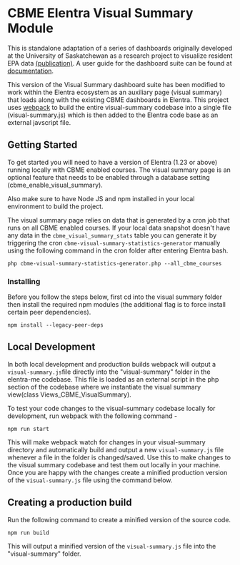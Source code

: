 # CBME Elentra Visual Summary Module

This is standalone adaptation of a series of dashboards originally developed at the University of Saskatchewan as a research project to visualize resident EPA data [(publication)](https://www.ncbi.nlm.nih.gov/pmc/articles/PMC7082472/). A user guide for the dashboard suite can be found at [documentation](https://github.com/kiranbandi/cbd-dashboard-ui/blob/visual-summary/documentation/user_guide.pdf).

This version of the Visual Summary dashboard suite has been modified to work within the Elentra ecosystem as an auxiliary page (visual summary) that loads along with the existing CBME dashboards in Elentra. 
This project uses [webpack](https://webpack.js.org/) to build the entire visual-summary codebase into a single file (visual-summary.js) which is then added to the Elentra code base as an external javscript file.


## Getting Started

To get started you will need to have a version of Elentra (1.23 or above) running locally with CBME enabled courses. The visual summary page is an optional feature that needs to be enabled through a database setting (cbme_enable_visual_summary).

Also make sure to have Node JS and npm installed in your local environment to build the project.  

The visual summary page relies on data that is generated by a cron job that runs on all CBME enabled courses. If your local data snapshot doesn't have any data in the `cbme_visual_summary_stats` table you can generate it by triggering the cron `cbme-visual-summary-statistics-generator` manually using the following command in the cron folder after entering Elentra bash. 

```
php cbme-visual-summary-statistics-generator.php --all_cbme_courses
```

### Installing

Before you follow the steps below, first cd into the visual summary folder 
then install the required npm modules (the additional flag is to force install certain peer dependencies).
```
npm install --legacy-peer-deps
```
## Local Development 
In both local development and production builds webpack will output a `visual-summary.js`file directly into the "visual-summary" folder in the elentra-me codebase. This file is loaded as an external script in the php section of the codebase where we instantiate the visual summary view(class Views_CBME_VisualSummary).       

To test your code changes to the visual-summary codebase locally for development, run webpack with the following command -
```
npm run start
```
This will make webpack watch for changes in your visual-summary directory and automatically build and output a new `visual-summary.js` file whenever a file in the folder is changed/saved. Use this to make changes to the visual summary codebase and test them out locally in your machine. Once you are happy with the changes create a minified production version of the `visual-summary.js` file using the command below.
## Creating a production build

Run the following command to create a minified version of the source code.

```
npm run build
```
This will output a minified version of the `visual-summary.js` file into the "visual-summary" folder. 
